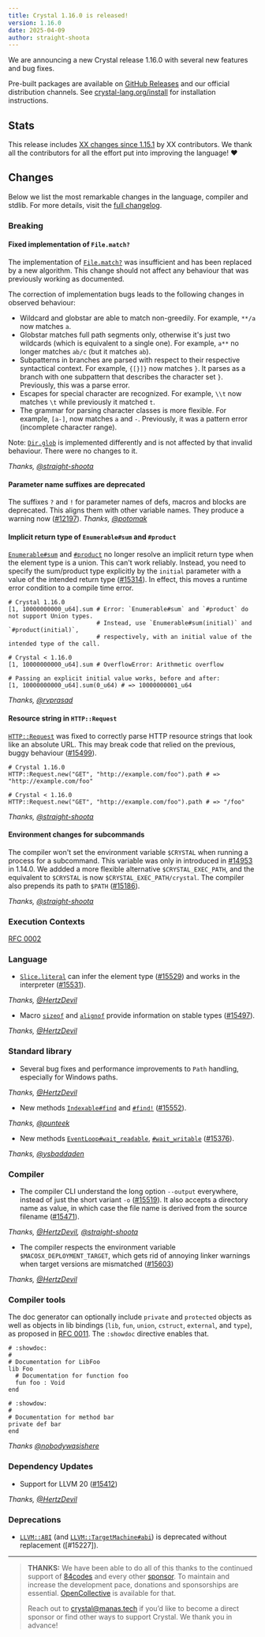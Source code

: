 ```yaml
---
title: Crystal 1.16.0 is released!
version: 1.16.0
date: 2025-04-09
author: straight-shoota
---
```


We are announcing a new Crystal release 1.16.0 with several new features and bug fixes.

Pre-built packages are available on [GitHub Releases](https://github.com/crystal-lang/crystal/releases/tag/1.16.0)
and our official distribution channels.
See [crystal-lang.org/install](https://crystal-lang.org/install/) for
installation instructions.

## Stats

This release includes [XX changes since 1.15.1](https://github.com/crystal-lang/crystal/pulls?q=is%3Apr+milestone%3A1.16.0)
by XX contributors.  We thank all the contributors for all the effort put into
improving the language! ❤️

## Changes

Below we list the most remarkable changes in the language, compiler and stdlib.
For more details, visit the [full changelog](https://github.com/crystal-lang/crystal/releases/tag/1.16.0).

### Breaking

#### Fixed implementation of `File.match?`

The implementation of [`File.match?`] was insufficient and has been replaced by a new algorithm.
This change should not affect any behaviour that was previously working as documented.

The correction of implementation bugs leads to the following changes in observed behaviour:

- Wildcard and globstar are able to match non-greedily. For example, `**/a` now matches `a`.
- Globstar matches full path segments only, otherwise it's just two wildcards (which is equivalent to a single one). For example, `a**` no longer matches `ab/c` (but it matches `ab`).
- Subpatterns in branches are parsed with respect to their respective syntactical context. For example, `{[}]}` now matches `}`.
  It parses as a branch with one subpattern that describes the character set `}`. Previously, this was a parse error.
- Escapes for special character are recognized. For example, `\\t` now matches `\t` while previously it matched `t`.
- The grammar for parsing character classes is more flexible. For example, `[a-]`, now matches `a` and `-`. Previously, it was a pattern error (incomplete character range).

Note: [`Dir.glob`] is implemented differently and is not affected by that invalid behaviour. There were no changes to it.

_Thanks, [@straight-shoota]_

#### Parameter name suffixes are deprecated

The suffixes `?` and `!` for parameter names of defs, macros and blocks are deprecated.  This aligns them with other variable names.  They produce a warning now ([#12197]).
_Thanks, [@potomak]_

[#12197]: https://github.com/crystal-lang/crystal/issues/12197

#### Implicit return type of `Enumerable#sum` and `#product`

[`Enumerable#sum`] and [`#product`][`Enumerable#product`] no longer resolve an implicit return type when the element type is a union. This can't work reliably.
Instead, you need to specify the sum/product type explicitly by the `initial` parameter with a value of the intended return type ([#15314]).
In effect, this moves a runtime error condition to a compile time error.

```cr
# Crystal 1.16.0
[1, 10000000000_u64].sum # Error: `Enumerable#sum` and `#product` do not support Union types.
                         # Instead, use `Enumerable#sum(initial)` and `#product(initial)`,
                         # respectively, with an initial value of the intended type of the call.

# Crystal < 1.16.0
[1, 10000000000_u64].sum # OverflowError: Arithmetic overflow

# Passing an explicit initial value works, before and after:
[1, 10000000000_u64].sum(0_u64) # => 10000000001_u64
```

_Thanks, [@rvprasad]_

[#15314]: https://github.com/crystal-lang/crystal/issues/15314

#### Resource string in `HTTP::Request`

[`HTTP::Request`] was fixed to correctly parse HTTP resource strings that look like an absolute URL.
This may break code that relied on the previous, buggy behaviour ([#15499]).

```cr
# Crystal 1.16.0
HTTP::Request.new("GET", "http://example.com/foo").path # => "http://example.com/foo"

# Crystal < 1.16.0
HTTP::Request.new("GET", "http://example.com/foo").path # => "/foo"
```

_Thanks, [@straight-shoota]_

[#15499]: https://github.com/crystal-lang/crystal/issues/15499

#### Environment changes for subcommands

The compiler won't set the environment variable `$CRYSTAL` when running a process for a subcommand.
This variable was only in introduced in [#14953] in 1.14.0.
We addded a more flexible alternative `$CRYSTAL_EXEC_PATH`, and the equivalent to `$CRYSTAL` is now `$CRYSTAL_EXEC_PATH/crystal`. The compiler also prepends its path to `$PATH` ([#15186]).

_Thanks, [@straight-shoota]_

[#14953]: https://github.com/crystal-lang/crystal/issues/14953
[#15186]: https://github.com/crystal-lang/crystal/issues/15186

### Execution Contexts

[RFC 0002](https://github.com/crystal-lang/rfcs/pull/2)

### Language

- [`Slice.literal`] can infer the element type ([#15529]) and works in the interpreter ([#15531]).

_Thanks, [@HertzDevil]_

- Macro [`sizeof`][`Crystal::Macros#sizeof`] and [`alignof`][`Crystal::Macros#alignof`] provide information on stable types ([#15497]).

_Thanks, [@HertzDevil]_

[#15529]: https://github.com/crystal-lang/crystal/issues/15529
[#15531]: https://github.com/crystal-lang/crystal/issues/15531
[#15497]: https://github.com/crystal-lang/crystal/issues/15497

### Standard library

- Several bug fixes and performance improvements to `Path` handling, especially for Windows paths.

_Thanks, [@HertzDevil]_

- New methods [`Indexable#find`] and [`#find!`][`Indexable#find!`] ([#15552]).

_Thanks, [@punteek]_

- New methods [`EventLoop#wait_readable`], [`#wait_writable`] ([#15376]).

_Thanks, [@ysbaddaden]_

[#15552]: https://github.com/crystal-lang/crystal/issues/15552
[#15376]: https://github.com/crystal-lang/crystal/issues/15376

### Compiler

- The compiler CLI understand the long option `--output` everywhere, instead of just the short variant `-o` ([#15519]). It also accepts a directory name as value, in which case the file name is derived from the source filename ([#15471]).

_Thanks, [@HertzDevil], [@straight-shoota]_

- The compiler respects the environment variable `$MACOSX_DEPLOYMENT_TARGET`, which gets
  rid of annoying linker warnings when target versions are mismatched ([#15603])

_Thanks, [@HertzDevil]_

[#15519]: https://github.com/crystal-lang/crystal/issues/15519
[#15471]: https://github.com/crystal-lang/crystal/issues/15471
[#15603]: https://github.com/crystal-lang/crystal/issues/15603

### Compiler tools

The doc generator can optionally include `private` and `protected` objects as well as objects in lib bindings (`lib`, `fun`, `union`, `cstruct`, `external`, and `type`), as proposed in [RFC 0011](https://github.com/crystal-lang/rfcs/blob/main/text/0011-extending-api-docs.md). The `:showdoc` directive enables that.

```crystal
# :showdoc:
#
# Documentation for LibFoo
lib Foo
  # Documentation for function foo
  fun foo : Void
end

# :showdow:
#
# Documentation for method bar
private def bar
end
```

_Thanks [@nobodywasishere]_

### Dependency Updates

- Support for LLVM 20 ([#15412])

_Thanks, [@HertzDevil]_

[#15412]: https://github.com/crystal-lang/crystal/issues/15412

### Deprecations

- [`LLVM::ABI`] (and [`LLVM::TargetMachine#abi`]) is deprecated without replacement ([#15227]).

---

> **THANKS:**
> We have been able to do all of this thanks to the continued support of [84codes] and every other [sponsor](/sponsors).
> To maintain and increase the development pace, donations and sponsorships are
> essential.  [OpenCollective](https://opencollective.com/crystal-lang) is
> available for that.
>
> Reach out to [crystal@manas.tech](mailto:crystal@manas.tech)
> if you’d like to become a direct sponsor or find other ways to support Crystal.
> We thank you in advance!

[84codes]: https://www.84codes.com/
[`LLVM::ABI`]: https://crystal-lang.org/api/1.16.0/LLVM/ABI.html
[`Enumerable#sum`]: https://crystal-lang.org/api/1.16.0/Enumerable.html#sum-instance-method
[`LLVM::TargetMachine#abi`]: https://crystal-lang.org/api/1.16.0/LLVM/TargetMachine.html#abi-instance-method
[`Enumerable#product`]: https://crystal-lang.org/api/1.16.0/Enumerable.html#product-instance-method
[`HTTP::Request`]: https://crystal-lang.org/api/1.16.0/HTTP/Request.html#-instance-method
[`File.match?`]: https://crystal-lang.org/api/1.16.0/File.html#match%3F(pattern%3AString%2Cpath%3APath|String)%3ABool-class-method
[`Dir.glob`]: https://crystal-lang.org/api/1.16.0/Dir.html#glob(patterns:Enumerable,match:File::MatchOptions=File::MatchOptions.glob_default,follow_symlinks:Bool=false):Array(String)-class-method
[`Slice.literal`]: https://crystal-lang.org/api/1.16.0/Slice.html#literal(*args)-class-method
[`Crystal::Macros#sizeof`]: https://crystal-lang.org/api/1.16.0/Crystal/Macros.html#sizeof(type):NumberLiteral-instance-method
[`Crystal::Macros#alignof`]: https://crystal-lang.org/api/1.16.0/Crystal/Macros.html#alignof(type):NumberLiteral-instance-method
[`Indexable#find`]: https://crystal-lang.org/api/1.16.0/Indexable.html#find(if_none=nil,offset:Int=0,&:T-%3E)-instance-method
[`Indexable#find!`]: https://crystal-lang.org/api/1.16.0/Indexable.html#find%21%28offset%3AInt%3D0%2C%26%3AT-%3E%29-instance-method
[`EventLoop#wait_readable`]: https://crystal-lang.org/api/1.16.0/Crystal/EventLoop/FileDescriptor.html#wait_readable%28file_descriptor%3ACrystal%3A%3ASystem%3A%3AFileDescriptor%29%3ANil-instance-method
[`#wait_writable`]: https://crystal-lang.org/api/1.16.0/Crystal/EventLoop/FileDescriptor.html#wait_writeable%28file_descriptor%3ACrystal%3A%3ASystem%3A%3AFileDescriptor%29%3ANil-instance-method
[@HertzDevil]: https://github.com/HertzDevil
[@nobodywasishere]: https://github.com/nobodywasishere
[@potomak]: https://github.com/potomak
[@punteek]: https://github.com/punteek
[@rvprasad]: https://github.com/rvprasad
[@straight-shoota]: https://github.com/straight-shoota
[@ysbaddaden]: https://github.com/ysbaddaden
